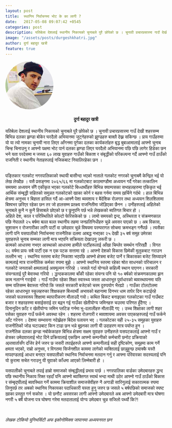 ```yaml
---
layout: post
title:  स्थानिय निर्वाचनमा भोट के का लागी ?
date:   2017-05-08 09:07:42 +0545
categories: post
description: यतिबेला देशलाई स्थानीय निकायको चुनाबले पुरै छोपेको छ । चुनावी प्रचारप्रसारमा गाउँ देखी शहरसम्म बिभिन्न दलका झण्डा बोकेर घरदैलो अभियानमा जुट्नेहरुको झुण्डहरु बाक्लै देख्न सकिन्छ । प्राय गाउँहरुमा यो या त्यो नामका चुनावी नारा लिएर आँगनमा पुगेका दलका कार्यकर्ताहरु बृद्ध बुबाआमालाई आफ्नो चुनाब चिन्ह चिनाउनु र आफ्नो पक्षमा भोट पार्न दलका झण्डा लिएर घरदैलो अभियानमा पछि पछि लागेर हिडेका छन भने यता परदेसमा म जस्ता ६० लाख युवाहरु गाउँको बिकाश र संबृद्धीको परिकल्पना गर्दै आफ्नो गाउँ ठाउँको राजनिती र स्थानीय नेताहरुलाई नजिकबाट नियालिरहेका छन । ...| Galkot News, Khabar, Information
image: "/assets/posts/durgeshkhatri.jpg"
author: दुर्गा बहादुर खत्री
feature: true
---
```


<div class="auth"><img src="/assets/posts/durgeshkhatri.jpg" height="150px;" width="150px;" style="border-radius: 50%;"> <h4 align="center">दुर्गा बहादुर खत्री</h4></div>


यतिबेला देशलाई स्थानीय निकायको चुनाबले पुरै छोपेको छ । चुनावी प्रचारप्रसारमा गाउँ देखी शहरसम्म बिभिन्न दलका झण्डा बोकेर घरदैलो अभियानमा जुट्नेहरुको झुण्डहरु बाक्लै देख्न सकिन्छ । प्राय गाउँहरुमा यो या त्यो नामका चुनावी नारा लिएर आँगनमा पुगेका दलका कार्यकर्ताहरु बृद्ध बुबाआमालाई आफ्नो चुनाब चिन्ह चिनाउनु र आफ्नो पक्षमा भोट पार्न दलका झण्डा लिएर घरदैलो अभियानमा पछि पछि लागेर हिडेका छन भने यता परदेसमा म जस्ता ६० लाख युवाहरु गाउँको बिकाश र संबृद्धीको परिकल्पना गर्दै आफ्नो गाउँ ठाउँको राजनिती र स्थानीय नेताहरुलाई नजिकबाट नियालिरहेका छन । 

<br>
पङ्तिकार गलकोट नगरपालिकाको स्थायी बासीन्दा भएको नाताले गलकोट नगरको चुनाबमै केन्द्रित भई यो लेख लेख्दैछ । यसै प्रसङ्गमा २०६५/६६ मा गलकोटबाट काठमाण्डौमा अध्ययन गर्दै गरेका तत्कालिन समयमा अध्ययन सँगै एकीकृत भएका गलकोटे बिध्धार्थीहरु बिभिन्न क्याम्पसका सभाहलहरुमा एकिकृत भई आर्थिक संम्बृद्धी सहितको समुन्नत गलकोटको खाका कोर्न र बहस गर्नमा समय ख़र्चिने गर्दथे । हाल बिभिन्न क्षेत्रमा अनुभव र बिज्ञता हासिल गर्दै आ-आफ्नै पेशा ब्यवशाय र बैदेशिक रोज़गार तथा अध्ययन शिलशिलामा बिश्वभर छरिएर रहेका छन  तर जो हालसम्म प्रतक्ष्य राजनितीमा जोड़िएका छैनन । उनीहरुलाई अहिलेको चुनाबले कुनै न कुनै हिसाबले छोएको छ र छुनुपनि पर्छ भन्ने लेखकको ब्यतिगत बिचार हो । 

<br>
अहिले देश, काल र परिस्थितिले कोल्टो फेरिसकेको छ । लामो समयको द्वन्द, अस्थिरता र संक्रमणकाल पछि नेपालले २५ बर्षमा बल्ल बल्ल स्थानीय तहमा जनप्रतिनिधीहरु चुन्ने अवसर पाएको छ ।
अब विकास, सुशासन र रोजगारीका लागि पार्टी वा उमेदवार चुन्ने विषयमा परम्परागत सोचमा क्रमभङ्ग गर्नैपर्छ । त्यसैका लागी पनि यसपालीको निर्वाचनमा राजनैतिक दलमा आबद्ध नभएका २५ देखी ३५ बर्ष समुह उमेरका युवाहरुले चुनाब सम्मका लागी मात्र भएपनि सक्रियता देखाउनु ज़रूरी छ ।

<br>
कामको आधारमा नभएर आस्थाको आधारमा हामीले पार्टीहरूलाई आँखा चिम्लेर समर्थन गरिरह्यौँ । विगत २८ वर्षमा प्रायः सबै पार्टी एक न एक पटक सत्तामा रहे । आफ्नो देशको विकास छिमेकी मुलुकबाट गराउन तल्लीन भए । स्थानिय स्तरमा बजेट निकाशा भएपछि आफ्नो क्षेत्रमा बजेट पार्ने र बिकासका बजेट सिघ्याउने कामलाई मात्र राजनीतिक कर्मका रुपमा बुझे ।  आफ्नो स्थानिय स्तरमा रहेका श्रोत साधनको परिचालन र गलकोटे जनताको क्षमतालाई अवमूल्यन गरिरहे ।  जसले गर्दा योग्यले कहिल्यै स्थान पाएनन। सरकारी संयन्त्रलाई पुरै बेवास्था गरियो । द्धन्दककालमा बाँकी रहेका संयन्त्र पनि यो १० बर्षको संक्रमणकालमा झन काम नलाग्ने गराईयो । गाउँ गाउँमा रहेका शिक्षा स्वास्थ्य जस्ता आधारभूत पुर्वाधारको ब्यवस्थापनमा यति सम्म यतिसम्म बेवास्ता गरियो कि जसले सरकारी बजेटको चरम दुरुपयोग भैरह्यो । गाउँका टोलटोलमा रहेका आधारभूत स्कुलहरुका शिक्षकहरु बिध्घार्थी अभावको बहानामा दिनभर धाम तापेर दिन कटाईरहे जसको फलस्वरूप शिक्षामा ब्यापारीकरण मौलाउदै गयो। कथित बिकट बनाइएका गलकोटका  गाउँ गाउँबाट बजार र शहरहरुमा बसाईसराई दर बढ़्न गई गाउँका खेतीयोग्य जमिनहरु चउरमा परिणत हुँदैगए  । दिनानुदिन फ़ाँट र खेतीयोग्य जमिन प्लटिङ गर्नमा भु-दलालीहरु मौलाउँदै गए । उच्च शिक्षाका लागी शहर पसेका युवाहरु गाउँ फर्कने अवस्था रहेन । शहरमा रोज़गारी र ब्यवशायमा अवसर पाएकाहरुलाई गाउँ फर्कने आँट गरेनन । देशमा सम्भावना नदेख्नेहरु बिदेस पलायन भए । गलकोटका यही २५-३५ समुहका युवाहरु राजनीतिकों जोड घटाउबाट किन टाढा छन भन्ने बुझ्नका लागी यी उदाहरण मात्र पर्याप्त हुन । 

<br>
राजनैतिक दलका झन्डा नबोकेकाहरु बिभिन्न क्षेत्रमा सक्षम  युवाहरु उनीहरुले यसपटकलाई आफ्नो गाउँ र क्षेत्रका उमेदवारलाई भोट दिने प्रक्रियालाई एकछिन आफ्नो कम्पनीको कर्मचारी छनोट प्रक्रियाको अन्र्तवार्तासँग दाँजेर हेर्न जरुर छ जसरी तपाईहरुले आफ्नो कम्पनीलाई सही दृष्टिकोण, समूहमा काम गर्ने क्षमता भएको, राम्रो अनुभव,  र विगतमा सिर्जनशील काममा लागेको व्यक्तिलाई छान्नुहुन्छ ठ्याक्कै यस्तै मापदण्डलाई आधार बनाएर यसपालीको स्थानिय निर्वाचनमा मतदान गर्नु र आफ्ना परिवारका सदस्यलाई पनि यो कुरामा सचेत गराउनु यी युवाको काँधमा आएको ज़िम्मेबारी हो । 

<br>


यसपालीको चुनाबले तपाई हाम्रो समाजको संम्बृद्धीलाई प्रभाव पार्छ ।  नगरपालिका वार्डका उमेदबारहरु  द्धन्द पछि स्थानीय निकाय रिक्त रहदाँ पनि आफ्नो ब्याक्तिगत स्वार्थ भन्दा माथी उठेर आफ्नो गाउँ ठाउँको बिकास र संम्बृद्घीलाई ब्यवस्थित गर्ने काममा क्रियाशील  समाजसेवीहरु नै अगाडी सारिनुलाई सकारात्मक रुपमा लिनुपर्छ तर अबको स्थानिय निकायका पदाधिकारी यस्ता हुनु जरुर छ जसले ५ बर्षपछिको समाजको स्पष्ट ख़ाका प्रस्तुत गर्न सकोस । यो छनौट अवसरका लागी आफ्नो उमेदबारले अब आफ्नो उमेदबारी मात्र घोषणा नगरी ५ बर्षे योजना पत्र घोषणा गरेमा मतदातालाई योग्य उमेदबार चुन्न सजिलो पर्थ्यो कि?!

<br>

<i>लेखक टोकियो युनिभर्सिटी अफ इकोनोमिक्स जापानमा अध्ययनरत छन </i>